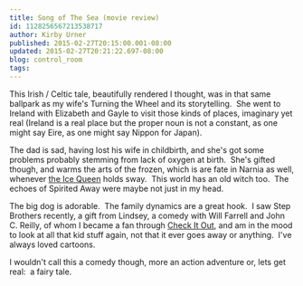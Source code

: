 ```yaml
---
title: Song of The Sea (movie review)
id: 1128256567213538717
author: Kirby Urner
published: 2015-02-27T20:15:00.001-08:00
updated: 2015-02-27T20:21:22.697-08:00
blog: control_room
tags: 
---
```


This Irish / Celtic tale, beautifully rendered I thought, was in that same ballpark as my wife's Turning the Wheel and its storytelling.  She went to Ireland with Elizabeth and Gayle to visit those kinds of places, imaginary yet real (Ireland is a real place but the proper noun is not a constant, as one might say Eire, as one might say Nippon for Japan).

The dad is sad, having lost his wife in childbirth, and she's got some problems probably stemming from lack of oxygen at birth.  She's gifted though, and warms the arts of the frozen, which is are fate in Narnia as well, whenever [the Ice Queen](http://worldgame.blogspot.com/2005/12/more-about-narnia.html) holds sway.  This world has an old witch too.  The echoes of Spirited Away were maybe not just in my head.

The big dog is adorable.  The family dynamics are a great hook.  I saw Step Brothers recently, a gift from Lindsey, a comedy with Will Farrell and John C. Reilly, of whom I became a fan through [Check It Out](http://www.imdb.com/title/tt1657563/), and am in the mood to look at all that kid stuff again, not that it ever goes away or anything.  I've always loved cartoons. 

I wouldn't call this a comedy though, more an action adventure or, lets get real:  a fairy tale.